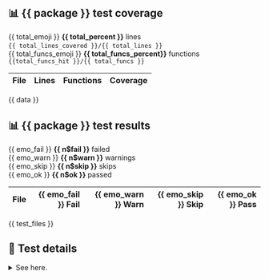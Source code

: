 ## 📊 {{ package }} test coverage

{{ total_emoji }} **{{ total_percent }}** lines \
`{{ total_lines_covered }}/{{ total_lines }}` &emsp; \
{{ total_funcs_emoji }} **{{ total_funcs_percent}}** functions \
`{{total_funcs_hit }}/{{ total_funcs }}`

| File | Lines | Functions | Coverage |
|:-----|------:|----------:|---------:|
{{ data }}

## 📊 {{ package }} test results

{{ emo_fail }} **{{ n$fail }}** failed &nbsp; \
{{ emo_warn }} **{{ n$warn }}** warnings &nbsp; \
{{ emo_skip }} **{{ n$skip }}** skips \
{{ emo_ok }} **{{ n$ok }}** passed &nbsp;

| File | {{ emo_fail }} Fail | {{ emo_warn }} Warn | {{ emo_skip }} Skip | {{ emo_ok }} Pass |
|:-----|-----:|-----:|-----:|-----:|
{{ test_files }}

## 🧪 Test details

<details><summary>See here.</summary>
| File | Test | Fail | Warn | Skip | Pass |
|:-----|:-----|-----:|-----:|-----:|-----:|
{{ test_details }}
</details>
